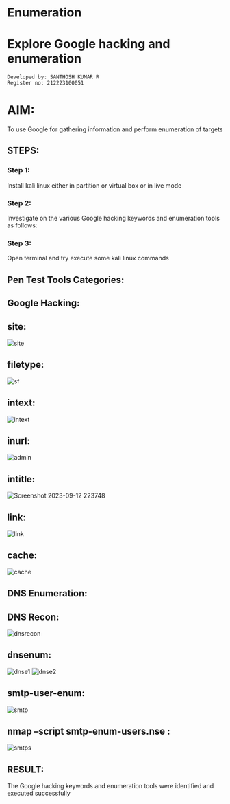 # Enumeration

# Explore Google hacking and enumeration 
```
Developed by: SANTHOSH KUMAR R
Register no: 212223100051
```
# AIM:
To use Google for gathering information and perform enumeration of targets

## STEPS:
### Step 1:
Install kali linux either in partition or virtual box or in live mode

### Step 2:
Investigate on the various Google hacking keywords and enumeration tools as follows:

### Step 3:
Open terminal and try execute some kali linux commands

## Pen Test Tools Categories:  
## Google Hacking:
## site:
![site](https://github.com/Reebak04/Enumeration/assets/118364993/38cbd459-719e-49d9-a79b-a427a6235289)
## filetype:
![sf](https://github.com/Reebak04/Enumeration/assets/118364993/a8c4f70e-d872-4f91-b339-003b3e9a5266)
## intext: 
![intext](https://github.com/Reebak04/Enumeration/assets/118364993/ef8cc91f-4784-4877-9a8d-a60307d07079)
## inurl: 
![admin](https://github.com/Reebak04/Enumeration/assets/118364993/71f41b2c-b972-48da-9491-ec51785f25df)
## intitle: 
![Screenshot 2023-09-12 223748](https://github.com/Reebak04/Enumeration/assets/118364993/4f142752-1c1b-4437-a103-6429215794a8)
## link:
![link](https://github.com/Reebak04/Enumeration/assets/118364993/998825ee-d0c6-42cd-be21-3a02a700f1df)
## cache: 
![cache](https://github.com/Reebak04/Enumeration/assets/118364993/09b114f0-72e3-4d1d-8bba-19856bc5a088)

## DNS Enumeration:
## DNS Recon:
![dnsrecon](https://github.com/Reebak04/Enumeration/assets/118364993/fe4fa83a-0167-4101-8350-8309b44050ce)
## dnsenum:
![dnse1](https://github.com/Reebak04/Enumeration/assets/118364993/f4f23195-a6a9-4dbf-8483-94770faf91f4)
![dnse2](https://github.com/Reebak04/Enumeration/assets/118364993/e50cd108-243d-4849-aa93-8052d1b0db11)
## smtp-user-enum:
![smtp](https://github.com/Reebak04/Enumeration/assets/118364993/3d40d01f-31d1-4144-90e5-c90d336a3de8)
## nmap –script smtp-enum-users.nse <hostname>:
![smtps](https://github.com/Reebak04/Enumeration/assets/118364993/173bffb2-9bd9-4b67-ae7d-d1a2098725b6)
## RESULT:
The Google hacking keywords and enumeration tools were identified and executed successfully

